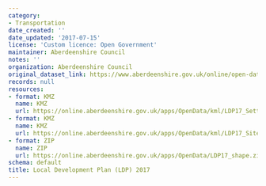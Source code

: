 ```yaml
---
category:
- Transportation
date_created: ''
date_updated: '2017-07-15'
license: 'Custom licence: Open Government'
maintainer: Aberdeenshire Council
notes: ''
organization: Aberdeenshire Council
original_dataset_link: https://www.aberdeenshire.gov.uk/online/open-data/
records: null
resources:
- format: KMZ
  name: KMZ
  url: https://online.aberdeenshire.gov.uk/apps/OpenData/kml/LDP17_Settlements.kmz
- format: KMZ
  name: KMZ
  url: https://online.aberdeenshire.gov.uk/apps/OpenData/kml/LDP17_Sites.kmz
- format: ZIP
  name: ZIP
  url: https://online.aberdeenshire.gov.uk/apps/OpenData/LDP17_shape.zip
schema: default
title: Local Development Plan (LDP) 2017
---
```

